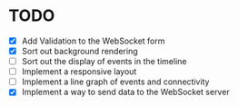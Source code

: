# TODO

- [x] Add Validation to the WebSocket form
- [x] Sort out background rendering
- [ ] Sort out the display of events in the timeline
- [ ] Implement a responsive layout
- [ ] Implement a line graph of events and connectivity
- [x] Implement a way to send data to the WebSocket server
